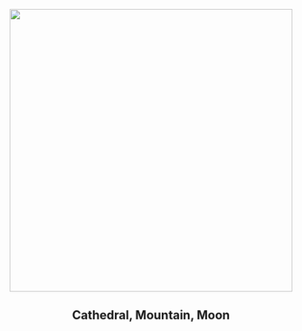 
<p align="center"><img src="https://apod.nasa.gov/apod/image/2312/MoonAligned_Minato_960.jpg" width="500" height="500"></p>
<h2 align="center"> Cathedral, Mountain, Moon </h2>
